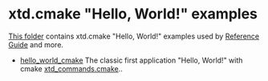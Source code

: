 # xtd.cmake "Hello, World!" examples

[This folder](.) contains xtd.cmake "Hello, World!" examples used by [Reference Guide](https://codedocs.xyz/gammasoft71/xtd/) and more.

* [hello_world_cmake](hello_world_cmake/README.md) The classic first application "Hello, World!" with cmake [xtd_commands.cmake](../../../scripts/cmake/xtd_commands.cmake)..
